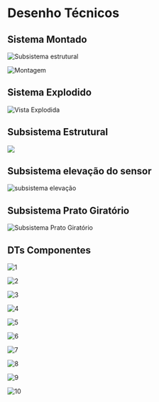 # Desenho Técnicos

## Sistema Montado

<img src="../estruturas/imagens/DTs/Montagem-1.png" class="zoom" alt="Subsistema estrutural" />

![Montagem](../estruturas/imagens/DTs/Montagem-1.png)


## Sistema Explodido
![Vista Explodida](../estruturas/imagens/DTs/Vista_explodida-1.png)


## Subsistema Estrutural
<img src="../estruturas/imagens/DTs/Subsistemas/Subsistema_estrutural-1.png"  class="zoom" />

<!--![Subsistema estrutural](../estruturas/imagens/DTs/Subsistemas/Subsistema_estrutural-1.png)-->

## Subsistema elevação do sensor 

![subsistema elevação](../estruturas/imagens/DTs/Subsistemas/Subsistema_de_elevacao_da_camera-1.png)

## Subsistema Prato Giratório

![Subsistema Prato Giratório](../estruturas/imagens/DTs/Subsistemas/Subsistema_do_prato_giratorio-1.png)

## DTs Componentes 

![1](../estruturas/imagens/DTs/Part/Caixa_eletronica_tampa-1.png)

![2](../estruturas/imagens/DTs/Part/estrutura_aluminio_estrudado-1.png)

![3](../estruturas/imagens/DTs/Part/estrutura_cantoneira_20x20-1.png)

![4](../estruturas/imagens/DTs/Part/Prato_acoplamento-1.png)

![5](../estruturas/imagens/DTs/Part/prato_suporte-1.png)

![6](../estruturas/imagens/DTs/Part/prato_suporte_motor-1.png)

![7](../estruturas/imagens/DTs/Part/trilho_castanha-1.png)

![8](../estruturas/imagens/DTs/Part/trilho_encaixe_camera-1.png)

![9](../estruturas/imagens/DTs/Part/trilho_encaixe_trilho-1.png)

![10](../estruturas/imagens/DTs/Part/trilho_encaixe_trilho_inferior-1.png)

